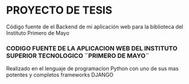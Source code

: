 # PROYECTO DE TESIS

Código fuente de el Backend de mi aplicación web para la biblioteca del Instituto Primero de Mayo

### CODIGO FUENTE DE LA APLICACION WEB DEL INSTITUTO SUPERIOR TECNOLOGICO ¨PRIMERO DE MAYO¨

Realizado en el lenguaje de programacion Python con uno de sus mas potentes y completos frameworks DJANGO 

